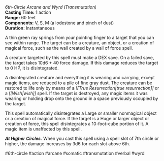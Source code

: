 *6th-Circle Arcane and Wyrd (Transmutation)*    
**Casting Time:** 1 action    
**Range:** 60 feet  
**Components:** V, S, M (a lodestone and pinch of dust)  
**Duration:** Instantaneous

A thin green ray springs from your pointing finger to a target that you can see within range. The target can be a creature, an object, or a creation of magical force, such as the wall created by a wall of force spell.

A creature targeted by this spell must make a DEX save. On a failed save, the target takes 10d6 + 40 force damage. If this damage reduces the target to 0 HP, it is disintegrated.

A disintegrated creature and everything it is wearing and carrying, except magic items, are reduced to a pile of fine gray dust. The creature can be restored to life only by means of a *[[True Resurrection|true resurrection]]* or a *[[Wish|wish]]* spell. If the target is destroyed, any magic items it was wearing or holding drop onto the ground in a space previously occupied by the target.

This spell automatically disintegrates a Large or smaller nonmagical object or a creation of magical force. If the target is a Huge or larger object or creation of force, this spell disintegrates a 10-foot-cube portion of it. A magic item is unaffected by this spell.

***At Higher Circles.*** When you cast this spell using a spell slot of 7th circle or higher, the damage increases by 3d6 for each slot above 6th.

#6th-circle #action #arcane #somatic #transmutation #verbal #wyrd
